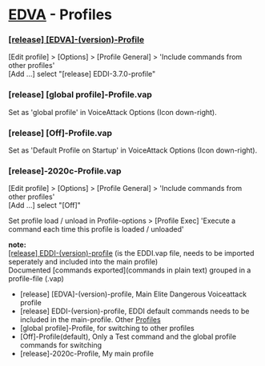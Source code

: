 # [EDVA](../../../EDVA) - Profiles

### [[release] [EDVA]-(version)-Profile](https://github.com/ArNeo-VR/EDVA/tree/master/releases)  
[Edit profile] > [Options] > [Profile General] > 'Include commands from other profiles'  
[Add ...] select "[release] EDDI-3.7.0-profile"  

### [release] [global profile]-Profile.vap
Set as 'global profile' in VoiceAttack Options (Icon down-right).  

### [release] [Off]-Profile.vap
Set as 'Default Profile on Startup' in VoiceAttack Options (Icon down-right).  

### [release]-2020c-Profile.vap
[Edit profile] > [Options] > [Profile General] > 'Include commands from other profiles'  
[Add ...] select "[Off]"   
  
Set profile load / unload in Profile-options > [Profile Exec] 'Execute a command each time this profile is loaded / unloaded'  

**note:**  
[\[release\] EDDI-(version)-profile](Releases) (is the EDDI.vap file, needs to be imported seperately and included into the main profile)  
Documented [commands exported](commands in plain text) grouped in a profile-file (.vap)  

- [release] [EDVA]-(version)-profile, Main Elite Dangerous Voiceattack profile  
- [release] EDDI-(version)-profile, EDDI default commands needs to be included in the main-profile.
Other [Profiles](Profiles)
- [global profile]-Profile, for switching to other profiles  
- [Off]-Profile(default), Only a Test command and the global profile commands for switching  
- [release]-2020c-Profile, My main profile  

